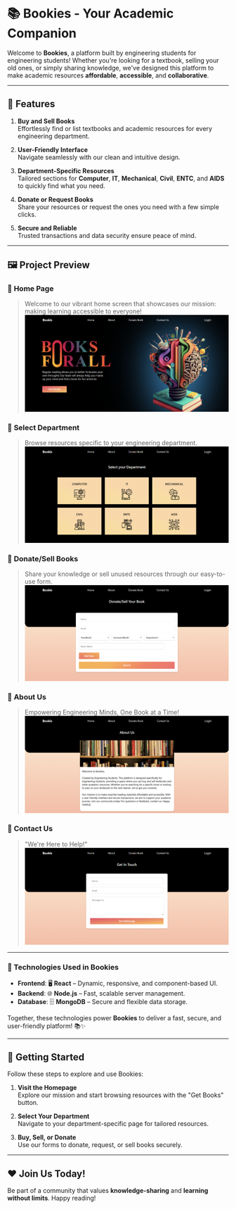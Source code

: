 
# 📚 **Bookies** - Your Academic Companion

Welcome to **Bookies**, a platform built by engineering students for engineering students! Whether you're looking for a textbook, selling your old ones, or simply sharing knowledge, we've designed this platform to make academic resources **affordable**, **accessible**, and **collaborative**.

---

## 🌟 **Features**

1. **Buy and Sell Books**  
   Effortlessly find or list textbooks and academic resources for every engineering department.

2. **User-Friendly Interface**  
   Navigate seamlessly with our clean and intuitive design.

3. **Department-Specific Resources**  
   Tailored sections for **Computer**, **IT**, **Mechanical**, **Civil**, **ENTC**, and **AIDS** to quickly find what you need.

4. **Donate or Request Books**  
   Share your resources or request the ones you need with a few simple clicks.

5. **Secure and Reliable**  
   Trusted transactions and data security ensure peace of mind.

---

## 🖼️ **Project Preview**

### 🔷 **Home Page**  
> Welcome to our vibrant home screen that showcases our mission: making learning accessible to everyone!  
![Home Page](./Home_Page.png)

### 🔷 **Select Department**  
> Browse resources specific to your engineering department.  
![Department Page](./Department_page.png)

### 🔷 **Donate/Sell Books**  
> Share your knowledge or sell unused resources through our easy-to-use form.  
![Donate Page](./Upload_Book.png)

### 🔷 **About Us**  
> Empowering Engineering Minds, One Book at a Time!
![About Us](./About_Us.png)

### 🔷 **Contact Us**  
> "We're Here to Help!"
![Contact Us](./Contact_Us.png)
---

### 🚀 Technologies Used in **Bookies**  

- **Frontend**: 🖥️ **React** – Dynamic, responsive, and component-based UI.  
- **Backend**: 🌐 **Node.js** – Fast, scalable server management.  
- **Database**: 🗄️ **MongoDB** – Secure and flexible data storage.  

Together, these technologies power **Bookies** to deliver a fast, secure, and user-friendly platform! 📚✨  

---

## 🚀 **Getting Started**

Follow these steps to explore and use Bookies:

1. **Visit the Homepage**  
   Explore our mission and start browsing resources with the "Get Books" button.

2. **Select Your Department**  
   Navigate to your department-specific page for tailored resources.

3. **Buy, Sell, or Donate**  
   Use our forms to donate, request, or sell books securely.

---

## ❤️ **Join Us Today!**  
Be part of a community that values **knowledge-sharing** and **learning without limits**. Happy reading!  


